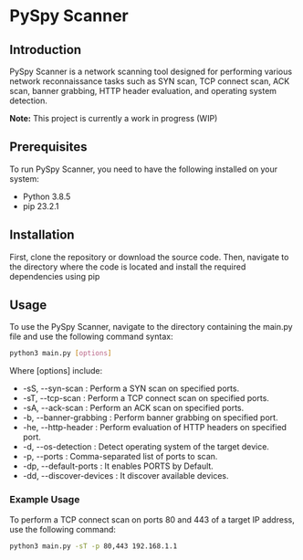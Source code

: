 # PySpy Scanner

## Introduction
PySpy Scanner is a network scanning tool designed for performing various network reconnaissance tasks such as SYN scan, TCP connect scan, ACK scan, banner grabbing, HTTP header evaluation, and operating system detection. 

**Note:** This project is currently a work in progress (WIP)

## Prerequisites
To run PySpy Scanner, you need to have the following installed on your system:
- Python 3.8.5
- pip 23.2.1

## Installation

First, clone the repository or download the source code. Then, navigate to the directory where the code is located and install the required dependencies using pip

## Usage

To use the PySpy Scanner, navigate to the directory containing the main.py file and use the following command syntax:

```bash
python3 main.py [options]
```

Where [options] include:

* -sS, --syn-scan : Perform a SYN scan on specified ports.
* -sT, --tcp-scan : Perform a TCP connect scan on specified ports.
* -sA, --ack-scan : Perform an ACK scan on specified ports.
* -b, --banner-grabbing : Perform banner grabbing on specified port.
* -he, --http-header : Perform evaluation of HTTP headers on specified port.
* -d, --os-detection : Detect operating system of the target device.
* -p, --ports : Comma-separated list of ports to scan.
* -dp, --default-ports : It enables PORTS by Default.
* -dd, --discover-devices : It discover available devices.

### Example Usage
To perform a TCP connect scan on ports 80 and 443 of a target IP address, use the following command:

```bash
python3 main.py -sT -p 80,443 192.168.1.1
```